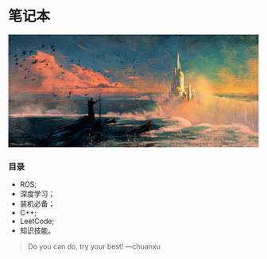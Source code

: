 # 笔记本



![wallhaven-5wqk68](image/wallhaven-5wqk68.jpg)

### 目录

- ROS;
- 深度学习；
- 装机必备；
- C++;
- LeetCode;
- 知识技能。

> Do you can do, try your best!   —chuanxu